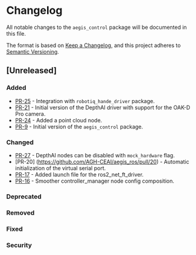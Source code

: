 # Changelog

All notable changes to the `aegis_control` package will be documented in this file.

The format is based on [Keep a Changelog](https://keepachangelog.com/en/1.1.0/),
and this project adheres to [Semantic Versioning](https://semver.org/spec/v2.0.0.html).

## [Unreleased]

### Added

* [PR-25](https://github.com/AGH-CEAI/aegis_ros/pull/25) - Integration with `robotiq_hande_driver` package.
* [PR-21](https://github.com/AGH-CEAI/aegis_ros/pull/21) - Initial version of the DepthAI driver with support for the OAK-D Pro camera.
* [PR-24](https://github.com/AGH-CEAI/aegis_ros/pull/24) - Added a point cloud node.
* [PR-9](https://github.com/AGH-CEAI/aegis_ros/pull/9) - Initial version of the `aegis_control` package.

### Changed

* [PR-27](https://github.com/AGH-CEAI/aegis_ros/pull/27) - DepthAI nodes can be disabled with `mock_hardware` flag.
* [PR-20] (https://github.com/AGH-CEAI/aegis_ros/pull/20) - Automatic initialization of the virtual serial port.
* [PR-17](https://github.com/AGH-CEAI/aegis_ros/pull/17) - Added launch file for the ros2_net_ft_driver.
* [PR-16](https://github.com/AGH-CEAI/aegis_ros/pull/16) - Smoother controller_manager node config composition.

### Deprecated

### Removed

### Fixed

### Security
